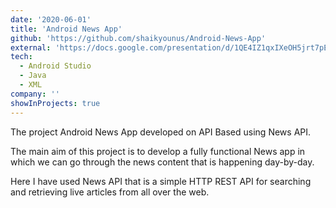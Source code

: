 ```yaml
---
date: '2020-06-01'
title: 'Android News App'
github: 'https://github.com/shaikyounus/Android-News-App'
external: 'https://docs.google.com/presentation/d/1QE4IZ1qxIXeOH5jrt7pEt6_15pzIgpAJYFxRRy7uGpw/edit?usp=sharing'
tech:
  - Android Studio
  - Java
  - XML
company: ''
showInProjects: true
---
```


The project Android News App developed on API Based using News API. 

The main aim of this project is to develop a fully functional News app in which we can go through the news content that is happening day-by-day.

Here I have used News API that is a simple HTTP REST API for searching and retrieving live articles from all over the web.

